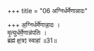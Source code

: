 +++
title = "06 अग्निर्धर्मेणान्नादः"

+++
अ॒ग्निर्धर्मे॑णान्ना॒दः ।  
मृ॒त्युर्धर्मे॒णान्न॑पतिः ।  
ब्रह्म॑ क्ष॒त्रꣵ स्वाहा॑ ॥31॥  

